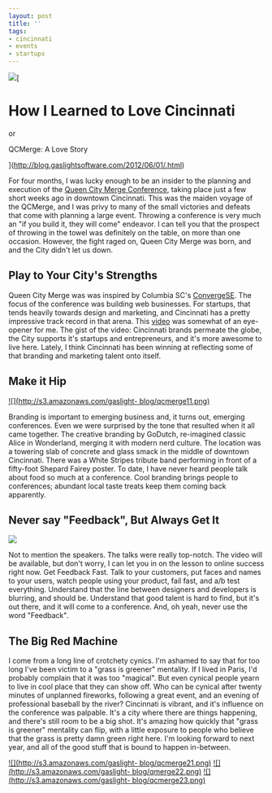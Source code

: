 ```yaml
---
layout: post
title: ''
tags:
- cincinnati
- events
- startups
---
```

![](http://s3.amazonaws.com/gaslight-blog/qcmerge1.png)[

#  How I Learned to Love Cincinnati

or

QCMerge: A Love Story

](http://blog.gaslightsoftware.com/2012/06/01/.html)

For four months, I was lucky enough to be an insider to the planning and
execution of the [Queen City Merge Conference](http://qcmerge.com), taking
place just a few short weeks ago in downtown Cincinnati. This was the maiden
voyage of the QCMerge, and I was privy to many of the small victories and
defeats that come with planning a large event. Throwing a conference is very
much an "if you build it, they will come" endeavor. I can tell you that the
prospect of throwing in the towel was definitely on the table, on more than
one occasion. However, the fight raged on, Queen City Merge was born, and and
the City didn't let us down.

##  Play to Your City's Strengths

Queen City Merge was was inspired by Columbia SC's
[ConvergeSE](http://convergese.com/). The focus of the conference was building
web businesses. For startups, that tends heavily towards design and marketing,
and Cincinnati has a pretty impressive track record in that arena. This
[video](http://vimeo.com/42232649) was somewhat of an eye-opener for me. The
gist of the video: Cincinnati brands permeate the globe, the City supports
it's startups and entrepreneurs, and it's more awesome to live here. Lately, I
think Cincinnati has been winning at reflecting some of that branding and
marketing talent onto itself.

##  Make it Hip

[ ![](http://s3.amazonaws.com/gaslight-
blog/qcmerge11.png)](http://s3.amazonaws.com/gaslight-blog/qcmerge2.png)

Branding is important to emerging business and, it turns out, emerging
conferences. Even we were surprised by the tone that resulted when it all came
together. The creative branding by GoDutch, re-imagined classic Alice in
Wonderland, merging it with modern nerd culture. The location was a towering
slab of concrete and glass smack in the middle of downtown Cincinnati. There
was a White Stripes tribute band performing in front of a fifty-foot Shepard
Fairey poster. To date, I have never heard people talk about food so much at a
conference. Cool branding brings people to conferences; abundant local taste
treats keep them coming back apparently.

##  Never say "Feedback", But Always Get It

![](http://s3.amazonaws.com/gaslight-blog/qcmerge12.png)

Not to mention the speakers. The talks were really top-notch. The video will
be available, but don't worry, I can let you in on the lesson to online
success right now. Get Feedback Fast. Talk to your customers, put faces and
names to your users, watch people using your product, fail fast, and a/b test
everything. Understand that the line between designers and developers is
blurring, and should be. Understand that good talent is hard to find, but it's
out there, and it will come to a conference. And, oh yeah, never use the word
"Feedback".

##  The Big Red Machine

I come from a long line of crotchety cynics. I'm ashamed to say that for too
long I've been victim to a "grass is greener" mentality. If I lived in Paris,
I'd probably complain that it was too "magical". But even cynical people yearn
to live in cool place that they can show off. Who can be cynical after twenty
minutes of unplanned fireworks, following a great event, and an evening of
professional baseball by the river? Cincinnati is vibrant, and it's influence
on the conference was palpable. It's a city where there are things happening,
and there's still room to be a big shot. It's amazing how quickly that "grass
is greener" mentality can flip, with a little exposure to people who believe
that the grass is pretty damn green right here. I'm looking forward to next
year, and all of the good stuff that is bound to happen in-between.

[ ![](http://s3.amazonaws.com/gaslight-
blog/qcmerge21.png)](http://s3.amazonaws.com/gaslight-blog/qcmerge3.png) [
![](http://s3.amazonaws.com/gaslight-
blog/qmerge22.png)](http://s3.amazonaws.com/gaslight-blog/qcmerge4.png) [
![](http://s3.amazonaws.com/gaslight-
blog/qcmerge23.png)](http://s3.amazonaws.com/gaslight-blog/qcmerge5.png)
